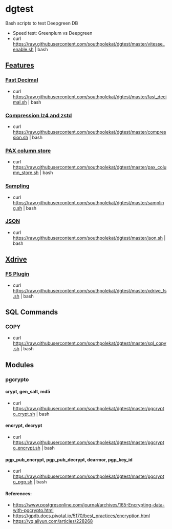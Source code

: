 # dgtest

Bash scripts to test Deepgreen DB

* Speed test: Greenplum vs Deepgreen
 * curl https://raw.githubusercontent.com/southpolekat/dgtest/master/vitesse_enable.sh | bash

## [Features](http://vitessedata.com/products/deepgreen-db/features/deepgreen-db-matrix/)
### [Fast Decimal](http://vitessedata.com/products/deepgreen-db/features/deepgreen-db-decimal/)
* curl https://raw.githubusercontent.com/southpolekat/dgtest/master/fast_decimal.sh | bash

### [Compression lz4 and zstd](http://vitessedata.com/products/deepgreen-db/features/deepgreen-db-z/)
* curl https://raw.githubusercontent.com/southpolekat/dgtest/master/compression.sh | bash

### [PAX column store](http://vitessedata.com/products/deepgreen-db/features/deepgreen-db-pax/)
* curl https://raw.githubusercontent.com/southpolekat/dgtest/master/pax_column_store.sh | bash

### [Sampling](http://vitessedata.com/products/deepgreen-db/features/deepgreen-db-sample/)
* curl https://raw.githubusercontent.com/southpolekat/dgtest/master/sampling.sh | bash

### [JSON](http://vitessedata.com/products/deepgreen-db/features/deepgreen-db-json/)
* curl https://raw.githubusercontent.com/southpolekat/dgtest/master/json.sh | bash

## [Xdrive](http://vitessedata.com/products/deepgreen-db/xdrive/)
### [FS Plugin](http://vitessedata.com/products/deepgreen-db/xdrive/plugin-fs/)
* curl https://raw.githubusercontent.com/southpolekat/dgtest/master/xdrive_fs.sh | bash

## SQL Commands
### COPY
* curl https://raw.githubusercontent.com/southpolekat/dgtest/master/sql_copy.sh | bash

## Modules
### pgcrypto
#### crypt, gen_salt, md5
* curl https://raw.githubusercontent.com/southpolekat/dgtest/master/pgcrypto_crypt.sh | bash
#### encrypt, decrypt
* curl https://raw.githubusercontent.com/southpolekat/dgtest/master/pgcrypto_encrypt.sh | bash
#### pgp_pub_encrypt, pgp_pub_decrypt, dearmor, pgp_key_id
* curl https://raw.githubusercontent.com/southpolekat/dgtest/master/pgcrypto_pgp.sh | bash
#### References:
* https://www.postgresonline.com/journal/archives/165-Encrypting-data-with-pgcrypto.html
* https://gpdb.docs.pivotal.io/5170/best_practices/encryption.html
* https://yq.aliyun.com/articles/228268
